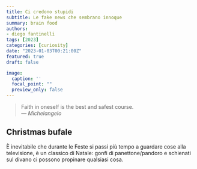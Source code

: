 ```yaml
---
title: Ci credono stupidi 
subtitle: Le fake news che sembrano innoque 
summary: brain food
authors:
- diego fantinelli
tags: [2023]
categories: [curiosity]
date: "2023-01-03T00:21:00Z"
featured: true
draft: false

image:
  caption: ''
  focal_point: ""
  preview_only: false
---
```


<!-- {{< toc hide_on="xl" >}} -->


><i class="fa-solid fa-quote-left"></i> Faith in oneself is the best and safest course. <i class="fa-solid fa-quote-right"></i>
><br>&mdash; <cite>Michelangelo</cite>

## Christmas bufale

È inevitabile che durante le Feste si passi più tempo a guardare cose alla televisione, è un classico di Natale: gonfi di panettone/pandoro e schienati sul divano ci possono propinare qualsiasi cosa.
